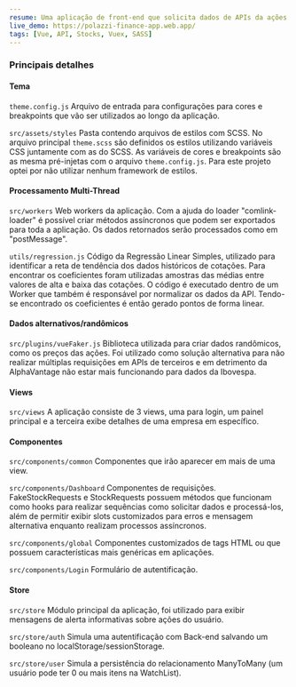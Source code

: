 ```yaml
---
resume: Uma aplicação de front-end que solicita dados de APIs da ações e bolsa de valores e apresenta os dados atualizados em tempo real.
live_demo: https://polazzi-finance-app.web.app/
tags: [Vue, API, Stocks, Vuex, SASS]
---
```


### Principais detalhes

#### Tema

`theme.config.js`
Arquivo de entrada para configurações para cores e breakpoints que vão ser utilizados ao longo da aplicação.

`src/assets/styles`
Pasta contendo arquivos de estilos com SCSS. No arquivo principal `theme.scss` são definidos os estilos utilizando variáveis CSS juntamente com as do SCSS. As variáveis de cores e breakpoints são as mesma pré-injetas com o arquivo `theme.config.js`.
Para este projeto optei por não utilizar nenhum framework de estilos.

#### Processamento Multi-Thread

`src/workers`
Web workers da aplicação. Com a ajuda do loader "comlink-loader" é possível criar métodos assíncronos que podem ser exportados para toda a aplicação. Os dados retornados serão processados como em "postMessage".

`utils/regression.js`
Código da Regressão Linear Simples, utilizado para identificar a reta de tendência dos dados históricos de cotações. Para encontrar os coeficientes foram utilizadas amostras das médias entre valores de alta e baixa das cotações.
O código é executado dentro de um Worker que também é responsável por normalizar os dados da API. Tendo-se encontrado os coeficientes é então gerado pontos de forma linear.


#### Dados alternativos/randômicos

`src/plugins/vueFaker.js`
Biblioteca utilizada para criar dados randômicos, como os preços das ações. Foi utilizado como solução alternativa para não realizar múltiplas requisições em APIs de terceiros e em detrimento da AlphaVantage não estar mais funcionando para dados da Ibovespa.

#### Views

`src/views`
A aplicação consiste de 3 views, uma para login, um painel principal e a terceira exibe detalhes de uma empresa em específico.


#### Componentes

`src/components/common`
Componentes que irão aparecer em mais de uma view.

`src/components/Dashboard`
Componentes de requisições. FakeStockRequests e StockRequests possuem métodos que funcionam como hooks para realizar sequências como solicitar dados e processá-los, além de permitir exibir slots customizados para erros e mensagem alternativa enquanto realizam processos assíncronos.

`src/components/global`
Componentes customizados de tags HTML ou que possuem características mais genéricas em aplicações.

`src/components/Login`
Formulário de autentificação.

#### Store

`src/store`
Módulo principal da aplicação, foi utilizado para exibir mensagens de alerta informativas sobre ações do usuário.

`src/store/auth`
Simula uma autentificação com Back-end salvando um booleano no localStorage/sessionStorage.

`src/store/user`
Simula a persistência do relacionamento ManyToMany (um usuário pode ter 0 ou mais itens na WatchList).


